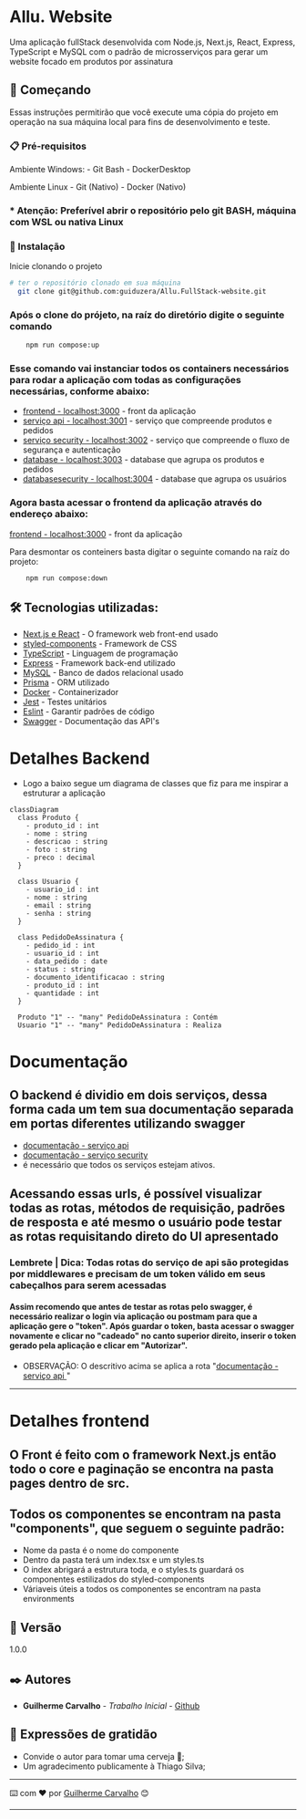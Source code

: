 # Allu. Website

Uma aplicação fullStack desenvolvida com Node.js, Next.js, React, Express, TypeScript e MySQL com o padrão de microsserviços para gerar um website focado em produtos por assinatura

## 🚀 Começando

Essas instruções permitirão que você execute uma cópia do projeto em operação na sua máquina local para fins de desenvolvimento e teste.

### 📋 Pré-requisitos

   Ambiente Windows:
    - Git Bash
    - DockerDesktop

   Ambiente Linux
    - Git (Nativo)
    - Docker (Nativo)

### * Atenção: Preferível abrir o repositório pelo git BASH, máquina com WSL ou nativa Linux

### 🔧 Instalação

Inicie clonando o projeto
```bash
# ter o repositório clonado em sua máquina
  git clone git@github.com:guiduzera/Allu.FullStack-website.git
```

### Após o clone do prójeto, na raíz do diretório digite o seguinte comando

```bash
    npm run compose:up
```

### Esse comando vai instanciar todos os containers necessários para rodar a aplicação com todas as configurações necessárias, conforme abaixo:

* [frontend - localhost:3000](http://localhost:3000) - front da aplicação
* [serviço api - localhost:3001](http://localhost:3001) - serviço que compreende produtos e pedidos
* [serviço security - localhost:3002](http://localhost:3002) - serviço que compreende o fluxo de segurança e autenticação
* [database - localhost:3003](http://localhost:3003) - database que agrupa os produtos e pedidos
* [databasesecurity - localhost:3004](http://localhost:3004) - database que agrupa os usuários

### Agora basta acessar o frontend da aplicação através do endereço abaixo:

[frontend - localhost:3000](http://localhost:3000) - front da aplicação

Para desmontar os conteiners basta digitar o seguinte comando na raíz do projeto:

```bash
    npm run compose:down
```

## 🛠️ Tecnologias utilizadas:

* [Next.js e React](https://nextjs.org/) - O framework web front-end usado
* [styled-components](https://styled-components.com/) - Framework de CSS
* [TypeScript](https://www.typescriptlang.org/pt/) - Linguagem de programação
* [Express](https://expressjs.com/pt-br/) - Framework back-end utilizado
* [MySQL](https://www.mysql.com/) - Banco de dados relacional usado
* [Prisma](https://www.prisma.io/) - ORM utilizado
* [Docker](https://www.docker.com/) - Containerizador
* [Jest](https://jestjs.io/pt-BR/) - Testes unitários
* [Eslint](https://eslint.org/) - Garantir padrões de código
* [Swagger](https://swagger.io/) - Documentação das API's

# Detalhes Backend

* Logo a baixo segue um diagrama de classes que fiz para me inspirar a estruturar a aplicação

```mermaid
classDiagram
  class Produto {
    - produto_id : int
    - nome : string
    - descricao : string
    - foto : string
    - preco : decimal
  }

  class Usuario {
    - usuario_id : int
    - nome : string
    - email : string
    - senha : string
  }

  class PedidoDeAssinatura {
    - pedido_id : int
    - usuario_id : int
    - data_pedido : date
    - status : string
    - documento_identificacao : string
    - produto_id : int
    - quantidade : int
  }

  Produto "1" -- "many" PedidoDeAssinatura : Contém
  Usuario "1" -- "many" PedidoDeAssinatura : Realiza
```

# Documentação

 ## O backend é dividio em dois serviços, dessa forma cada um tem sua documentação separada em portas diferentes utilizando swagger

 * [documentação - serviço api ](http://localhost:3001/api-docs/)
 * [documentação - serviço security](http://localhost:3002/api-docs/)
* é necessário que todos os serviços estejam ativos.

## Acessando essas urls, é possível visualizar todas as rotas, métodos de requisição, padrões de resposta e até mesmo o usuário pode testar as rotas requisitando direto do UI apresentado

### Lembrete | Dica: Todas rotas do serviço de api são protegidas por middlewares e precisam de um token válido em seus cabeçalhos para serem acessadas

#### Assim recomendo que antes de testar as rotas pelo swagger, é necessário realizar o login via aplicação ou postmam para que a aplicação gere o "token". Após guardar o token, basta acessar o swagger novamente e clicar no "cadeado" no canto superior direito, inserir o token gerado pela aplicação e clicar em "Autorizar".

* OBSERVAÇÃO: O descritivo acima se aplica a rota "[documentação - serviço api ](http://localhost:3001/api-docs/)"

---

# Detalhes frontend

## O Front é feito com o framework Next.js então todo o core e paginação se encontra na pasta pages dentro de src.

## Todos os componentes se encontram na pasta "components", que seguem o seguinte padrão:
  * Nome da pasta é o nome do componente
  * Dentro da pasta terá um index.tsx e um styles.ts
  * O index abrigará a estrutura toda, e o styles.ts guardará os componentes estilizados do styled-components
  * Váriaveis úteis a todos os componentes se encontram na pasta environments

## 📌 Versão

1.0.0

## ✒️ Autores

* **Guilherme Carvalho** - *Trabalho Inicial* - [Github](https://github.com/guiduzera)

## 🎁 Expressões de gratidão

* Convide o autor para tomar uma cerveja 🍺;
* Um agradecimento publicamente à Thiago Silva;

---
⌨️ com ❤️ por [Guilherme Carvalho](https://github.com/guiduzera) 😊

---